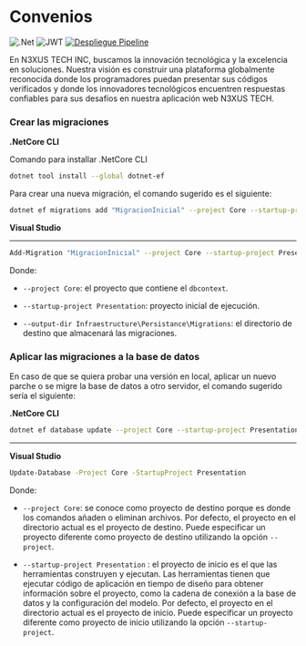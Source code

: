 # Convenios

![.Net](https://img.shields.io/badge/.NET-5C2D91?style=for-the-badge&logo=.net&logoColor=white)
![JWT](https://img.shields.io/badge/JWT-black?style=for-the-badge&logo=JSON%20web%20tokens)
[![Despliegue Pipeline](https://github.com/Sds-Dti/eFirma_BackEnd/actions/workflows/Pipeline.yml/badge.svg)](https://github.com/Sds-Dti/eFirma_BackEnd/actions/workflows/Pipeline.yml)

En N3XUS TECH INC, buscamos la innovación tecnológica y la excelencia en soluciones. Nuestra visión es construir una plataforma globalmente reconocida donde los programadores  puedan presentar sus códigos verificados y donde los innovadores tecnológicos encuentren respuestas confiables para sus desafíos en nuestra aplicación web N3XUS TECH.

### Crear las migraciones

**.NetCore CLI**

Comando para installar .NetCore CLI

```bash
dotnet tool install --global dotnet-ef
```

Para crear una nueva migración, el comando sugerido es el siguiente:

```bash
dotnet ef migrations add "MigracionInicial" --project Core --startup-project Presentation --output-dir Infraestructure\Persistance\Migrations
```

**Visual Studio**

---

```bash
Add-Migration "MigracionInicial" --project Core --startup-project Presentation --output-dir Infraestructure\Persistance\Migrations
```

Donde:

- `--project Core`: el proyecto que contiene el `dbcontext`.

- `--startup-project Presentation`: proyecto inicial de ejecución.

- `--output-dir Infraestructure\Persistance\Migrations`:  el directorio de destino que almacenará las migraciones.

### Aplicar las migraciones a la base de datos

En caso de que se quiera probar una versión en local, aplicar un nuevo parche o se migre la base de datos a otro servidor, el comando sugerido sería el siguiente:

**.NetCore CLI**
```bash
dotnet ef database update --project Core --startup-project Presentation
```

---

**Visual Studio**

```bash
Update-Database -Project Core -StartupProject Presentation
```

Donde:

- `--project Core`: se conoce como proyecto de destino porque es donde los comandos añaden o eliminan archivos. Por defecto, el proyecto en el directorio actual es el proyecto de destino. Puede especificar un proyecto diferente como proyecto de destino utilizando la opción `--project`.

- `--startup-project Presentation` : el proyecto de inicio es el que las herramientas construyen y ejecutan. Las herramientas tienen que ejecutar código de aplicación en tiempo de diseño para obtener información sobre el proyecto, como la cadena de conexión a la base de datos y la configuración del modelo. Por defecto, el proyecto en el directorio actual es el proyecto de inicio. Puede especificar un proyecto diferente como proyecto de inicio utilizando la opción `--startup-project`.
